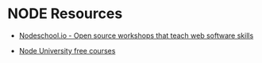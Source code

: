 # NODE Resources

* [Nodeschool.io - Open source workshops that teach web software skills](https://nodeschool.io/)

* [Node University free courses](https://node.university/courses/category/free)
